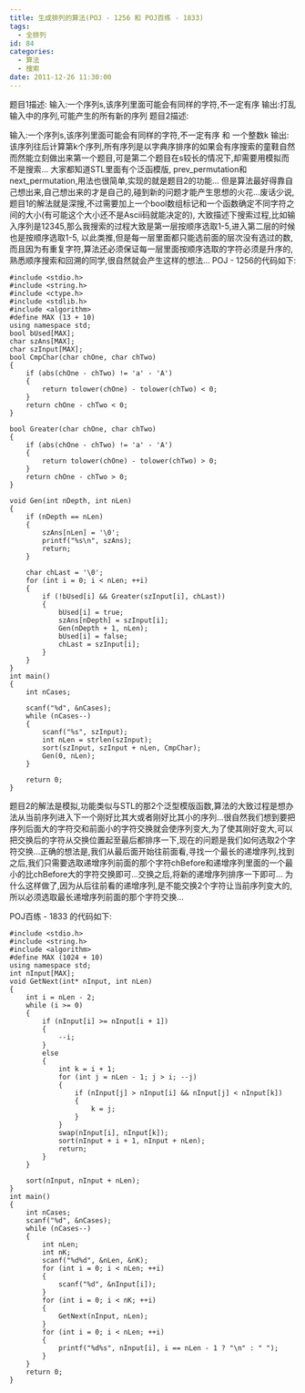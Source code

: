 ```yaml
---
title: 生成排列的算法(POJ - 1256 和 POJ百练 - 1833)
tags:
  - 全排列
id: 84
categories:
  - 算法
  - 搜索
date: 2011-12-26 11:30:00
---
```


题目1描述:
输入:一个序列s,该序列里面可能会有同样的字符,不一定有序
输出:打乱输入中的序列,可能产生的所有新的序列
题目2描述:
<div>输入:一个序列s,该序列里面可能会有同样的字符,不一定有序 和 一个整数k
输出:该序列往后计算第k个序列,所有序列是以字典序排序的如果会有序搜索的童鞋自然而然能立刻做出来第一个题目,可是第二个题目在s较长的情况下,却需要用模拟而不是搜索...
大家都知道STL里面有个泛函模版, prev_permutation和next_permutation,用法也很简单,实现的就是题目2的功能...
但是算法最好得靠自己想出来,自己想出来的才是自己的,碰到新的问题才能产生思想的火花...废话少说,题目1的解法就是深搜,不过需要加上一个bool数组标记和一个函数确定不同字符之间的大小(有可能这个大小还不是Ascii码就能决定的),
大致描述下搜索过程,比如输入序列是12345,那么我搜索的过程大致是第一层按顺序选取1-5,进入第二层的时候也是按顺序选取1-5,
以此类推,但是每一层里面都只能选前面的层次没有选过的数,而且因为有重复字符,算法还必须保证每一层里面按顺序选取的字符必须是升序的,
熟悉顺序搜索和回溯的同学,很自然就会产生这样的想法...
POJ - 1256的代码如下:

``` stylus
#include <stdio.h>
#include <string.h>
#include <ctype.h>
#include <stdlib.h>
#include <algorithm>
#define MAX (13 + 10)
using namespace std;
bool bUsed[MAX];
char szAns[MAX];
char szInput[MAX];
bool CmpChar(char chOne, char chTwo)
{
    if (abs(chOne - chTwo) != 'a' - 'A')
    {
        return tolower(chOne) - tolower(chTwo) < 0;
    }
    return chOne - chTwo < 0;
} 

bool Greater(char chOne, char chTwo) 
{ 
    if (abs(chOne - chTwo) != 'a' - 'A') 
    { 
        return tolower(chOne) - tolower(chTwo) > 0;
    }
    return chOne - chTwo > 0;
}

void Gen(int nDepth, int nLen)
{
    if (nDepth == nLen)
    {
        szAns[nLen] = '\0';
        printf("%s\n", szAns);
        return;
    }

    char chLast = '\0';
    for (int i = 0; i < nLen; ++i)
    {
        if (!bUsed[i] && Greater(szInput[i], chLast))
        {
            bUsed[i] = true;
            szAns[nDepth] = szInput[i];
            Gen(nDepth + 1, nLen);
            bUsed[i] = false;
            chLast = szInput[i];
        }
    }
}
int main()
{
    int nCases;

    scanf("%d", &nCases);
    while (nCases--)
    {
        scanf("%s", szInput);
        int nLen = strlen(szInput);
        sort(szInput, szInput + nLen, CmpChar);
        Gen(0, nLen);
    }

    return 0;
}
```

题目2的解法是模拟,功能类似与STL的那2个泛型模版函数,算法的大致过程是想办法从当前序列进入下一个刚好比其大或者刚好比其小的序列...很自然我们想到要把序列后面大的字符交和前面小的字符交换就会使序列变大,为了使其刚好变大,可以把交换后的字符从交换位置起至最后都排序一下,现在的问题是我们如何选取2个字符交换...正确的想法是,我们从最后面开始往前面看,寻找一个最长的递增序列,找到之后,我们只需要选取递增序列前面的那个字符chBefore和递增序列里面的一个最小的比chBefore大的字符交换即可...交换之后,将新的递增序列排序一下即可...
为什么这样做了,因为从后往前看的递增序列,是不能交换2个字符让当前序列变大的,所以必须选取最长递增序列前面的那个字符交换...

POJ百练 - 1833 的代码如下:

``` stylus
#include <stdio.h>
#include <string.h>
#include <algorithm>
#define MAX (1024 + 10)
using namespace std;
int nInput[MAX];
void GetNext(int* nInput, int nLen)
{
    int i = nLen - 2;
    while (i >= 0)
    {
        if (nInput[i] >= nInput[i + 1])
        {
            --i;
        }
        else
        {
            int k = i + 1;
            for (int j = nLen - 1; j > i; --j)
            {
                if (nInput[j] > nInput[i] && nInput[j] < nInput[k])
                {
                    k = j;
                }
            }
            swap(nInput[i], nInput[k]);
            sort(nInput + i + 1, nInput + nLen);
            return;
        }
    }

    sort(nInput, nInput + nLen);
}
int main()
{
    int nCases;
    scanf("%d", &nCases);
    while (nCases--)
    {
        int nLen;
        int nK;
        scanf("%d%d", &nLen, &nK);
        for (int i = 0; i < nLen; ++i)
        {
            scanf("%d", &nInput[i]);
        }
        for (int i = 0; i < nK; ++i)
        {
            GetNext(nInput, nLen);
        }
        for (int i = 0; i < nLen; ++i)
        {
            printf("%d%s", nInput[i], i == nLen - 1 ? "\n" : " ");
        }
    }
    return 0;
}
```
